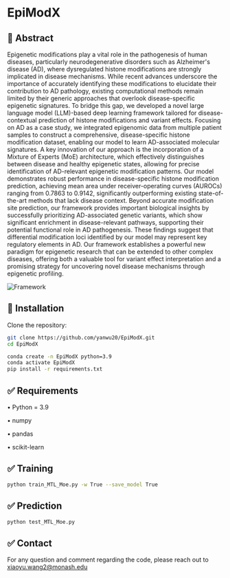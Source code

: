 # EpiModX


## 🚀 Abstract

Epigenetic modifications play a vital role in the pathogenesis of human diseases, particularly neurodegenerative disorders such as Alzheimer's disease (AD), where dysregulated histone modifications are strongly implicated in disease mechanisms. While recent advances underscore the importance of accurately identifying these modifications to elucidate their contribution to AD pathology, existing computational methods remain limited by their generic approaches that overlook disease-specific epigenetic signatures.
To bridge this gap, we developed a novel large language model (LLM)-based deep learning framework tailored for disease-contextual prediction of histone modifications and variant effects. Focusing on AD as a case study, we integrated epigenomic data from multiple patient samples to construct a comprehensive, disease-specific histone modification dataset, enabling our model to learn AD-associated molecular signatures. A key innovation of our approach is the incorporation of a Mixture of Experts (MoE) architecture, which effectively distinguishes between disease and healthy epigenetic states, allowing for precise identification of AD-relevant epigenetic modification patterns. Our model demonstrates robust performance in disease-specific histone modification prediction, achieving mean area under receiver-operating curves (AUROCs) ranging from 0.7863 to 0.9142, significantly outperforming existing state-of-the-art methods that lack disease context. Beyond accurate modification site prediction, our framework provides important biological insights by successfully prioritizing AD-associated genetic variants, which show significant enrichment in disease-relevant pathways, supporting their potential functional role in AD pathogenesis. These findings suggest that differential modification loci identified by our model may represent key regulatory elements in AD.
Our framework establishes a powerful new paradigm for epigenetic research that can be extended to other complex diseases, offering both a valuable tool for variant effect interpretation and a promising strategy for uncovering novel disease mechanisms through epigenetic profiling.


![Framework](https://github.com/user-attachments/assets/a97d4f5f-06dc-4d20-bdb9-d93c1dc19bdc)


## 🔧 Installation

Clone the repository:

```bash
git clone https://github.com/yanwu20/EpiModX.git
cd EpiModX

conda create -n EpiModX python=3.9
conda activate EpiModX
pip install -r requirements.txt

```

## ✅ Requirements

• Python = 3.9

• numpy

• pandas

• scikit-learn


## ✅ Training
```bash
python train_MTL_Moe.py -w True --save_model True 

```

## ✅ Prediction


```bash
python test_MTL_Moe.py

```
## ✅ Contact

For any question and comment regarding the code, please reach out to xiaoyu.wang2@monash.edu
